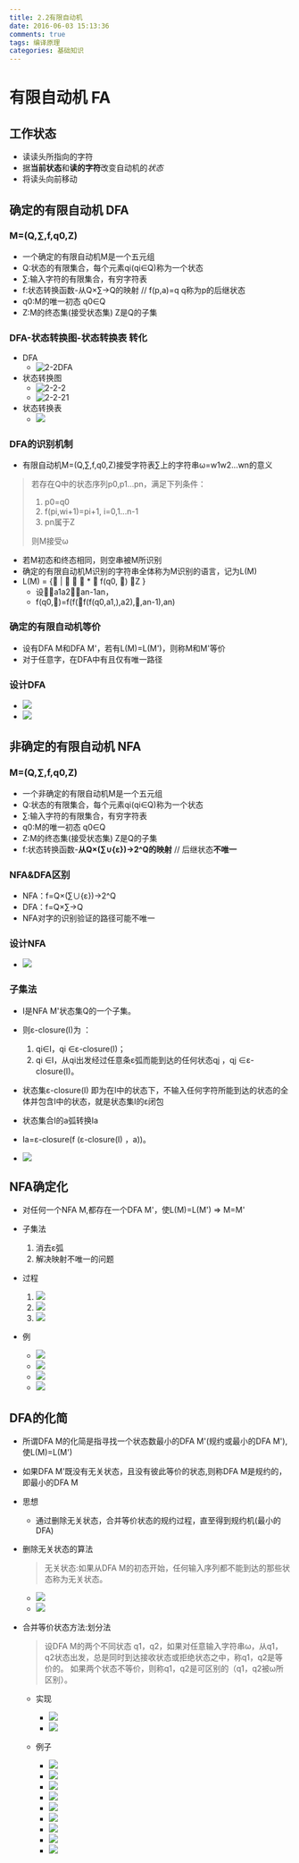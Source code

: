 ```yaml
---
title: 2.2有限自动机
date: 2016-06-03 15:13:36
comments: true
tags: 编译原理
categories: 基础知识
---
```

# 有限自动机 FA

## 工作状态

- 读读头所指向的字符
- 据**当前状态**和**读的字符**改变自动机的*状态*
- 将读头向前移动
<!-- more -->
## 确定的有限自动机 DFA

### M=(Q,∑,f,q0,Z)

- 一个确定的有限自动机M是一个五元组
- Q:状态的有限集合，每个元素qi(qi∈Q)称为一个状态
- ∑:输入字符的有限集合，有穷字符表
- f:状态转换函数-从Q×∑→Q的映射 // f(p,a)=q q称为p的后继状态
- q0:M的唯一初态 q0∈Q
- Z:M的终态集(接受状态集) Z是Q的子集

### DFA-状态转换图-状态转换表 转化

- DFA
  - ![2-2DFA](http://7xqgx7.com1.z0.glb.clouddn.com/63f0fb1d3d5b7cc49a49a86bcb89ad86.png)
- 状态转换图
  - ![2-2-2](http://7xqgx7.com1.z0.glb.clouddn.com/b2fb3bdd702d09f56f29808fd271040c.png)
  - ![2-2-21](http://7xqgx7.com1.z0.glb.clouddn.com/fce2040c15af2733456c43be73f353da.png)
- 状态转换表
  - ![](http://7xqgx7.com1.z0.glb.clouddn.com/89d601515e61b4ab519d1b2e9d5c4443.png)


### DFA的识别机制

- 有限自动机M=(Q,∑,f,q0,Z)接受字符表∑上的字符串ω=w1w2...wn的意义

> 若存在Q中的状态序列p0,p1...pn，满足下列条件：
> 1. p0=q0
> 2. f(pi,wi+1)=pi+1, i=0,1...n-1
> 3. pn属于Z
>
> 则M接受ω

- 若M初态和终态相同，则空串被M所识别
- 确定的有限自动机M识别的字符串全体称为M识别的语言，记为L(M)
- L(M) = { |    *  f(q0, ) Z }
  - 设＝a1a2an-1an，
  - f(q0,)=f(f(f(f(q0,a1,),a2),,an-1),an)

### 确定的有限自动机等价

- 设有DFA M和DFA M'，若有L(M)=L(M')，则称M和M'等价
- 对于任意字，在DFA中有且仅有唯一路径

### 设计DFA

- ![](http://7xqgx7.com1.z0.glb.clouddn.com/a819464a402da02bf6620f873281855f.png)
- ![](http://7xqgx7.com1.z0.glb.clouddn.com/90201dfe0b908b3cfe89194237301973.png)

## 非确定的有限自动机 NFA

### M=(Q,∑,f,q0,Z)

- 一个非确定的有限自动机M是一个五元组
- Q:状态的有限集合，每个元素qi(qi∈Q)称为一个状态
- ∑:输入字符的有限集合，有穷字符表
- q0:M的唯一初态 q0∈Q
- Z:M的终态集(接受状态集) Z是Q的子集
- f:状态转换函数-**从Q×(∑∪{ε})→2^Q的映射** // 后继状态**不唯一**

### NFA&DFA区别

- NFA：f=Q×(∑∪{ε})→2^Q
- DFA：f=Q×∑→Q
- NFA对字的识别验证的路径可能不唯一

### 设计NFA

- ![](http://7xqgx7.com1.z0.glb.clouddn.com/cca13dfa2432dc18d0e5a2a315651891.png)

### 子集法

- I是NFA M'状态集Q的一个子集。
- 则ε-closure(I)为 ：
    1. qi∈I，qi ∈ε-closure(I)；
    2. qi ∈I，从qi出发经过任意条ε弧而能到达的任何状态qj ，qj ∈ε-closure(I)。

- 状态集ε-closure(I) 即为在I中的状态下，不输入任何字符所能到达的状态的全体并包含I中的状态，就是状态集I的ε闭包

- 状态集合I的a弧转换Ia
- Ia=ε-closure(f (ε-closure(I) ，a))。
- ![](http://7xqgx7.com1.z0.glb.clouddn.com/876ed161940e4fd6f3f03885e78986ac.png)

## NFA确定化

- 对任何一个NFA M,都存在一个DFA M'，使L(M)=L(M') => M=M'
- 子集法
  1. 消去ε弧
  2. 解决映射不唯一的问题

- 过程
  1. ![](http://7xqgx7.com1.z0.glb.clouddn.com/5654af9b6bdfd45898ae038731b093e3.png)
  2. ![](http://7xqgx7.com1.z0.glb.clouddn.com/a45410ce7c853c29ad4246726e8d71ee.png)
  3. ![](http://7xqgx7.com1.z0.glb.clouddn.com/be3255b2f4eba8e3893aa0c066249370.png)

- 例
  - ![](http://7xqgx7.com1.z0.glb.clouddn.com/e149bb11bb6978b6a2aaf169359fff62.png)
  - ![](http://7xqgx7.com1.z0.glb.clouddn.com/79434107e9c3acb83de0c3beb02b232e.png)
  - ![](http://7xqgx7.com1.z0.glb.clouddn.com/1faee4c72129023143436139e0e0da96.png)
  - ![](http://7xqgx7.com1.z0.glb.clouddn.com/0f63b467ce5d2067f78c544924ae8aa3.png)

## DFA的化简

- 所谓DFA M的化简是指寻找一个状态数最小的DFA M'(规约或最小的DFA M'),使L(M)=L(M')
- 如果DFA M'既没有无关状态，且没有彼此等价的状态,则称DFA M是规约的，即最小的DFA M

- 思想
    - 通过删除无关状态，合并等价状态的规约过程，直至得到规约机(最小的DFA)

- 删除无关状态的算法
  > 无关状态:如果从DFA  M的初态开始，任何输入序列都不能到达的那些状态称为无关状态。

  - ![](http://7xqgx7.com1.z0.glb.clouddn.com/db62ebe088508fe0a49ccaadf31de0a6.png)
  - ![](http://7xqgx7.com1.z0.glb.clouddn.com/ee7e30af07a8930cc7e131beed3dbb89.png)

- 合并等价状态方法:划分法
  > 设DFA M的两个不同状态 q1，q2，如果对任意输入字符串ω，从q1，q2状态出发，总是同时到达接收状态或拒绝状态之中，称q1，q2是等价的。
  > 如果两个状态不等价，则称q1，q2是可区别的（q1，q2被ω所区别）。

  - 实现
    - ![](http://7xqgx7.com1.z0.glb.clouddn.com/06b1405c392383fedbc61cf24c46559f.png)
    - ![](http://7xqgx7.com1.z0.glb.clouddn.com/a75b84d9e8d9ebbc574e340d25142ddc.png)

  - 例子
    - ![](http://7xqgx7.com1.z0.glb.clouddn.com/8fc2447795a6aa7803a26782ee68b2b6.png)
    - ![](http://7xqgx7.com1.z0.glb.clouddn.com/0207ee70af8022096f058f2267a8b032.png)
    - ![](http://7xqgx7.com1.z0.glb.clouddn.com/caa921d6897bdf700f1714b462671683.png)
    - ![](http://7xqgx7.com1.z0.glb.clouddn.com/84c5d141319b12bbfd89e10d0a175403.png)
    - ![](http://7xqgx7.com1.z0.glb.clouddn.com/fb66c249fd4898ac6bb02ee22d1fa52a.png)
    - ![](http://7xqgx7.com1.z0.glb.clouddn.com/702d2e129e5833265072cb68c79de107.png)
    - ![](http://7xqgx7.com1.z0.glb.clouddn.com/ad4a51dff1b6f2fce43e07894aaf524d.png)
    - ![](http://7xqgx7.com1.z0.glb.clouddn.com/4691f16ac544ccfa528ab0e9e350016d.png)
    - ![](http://7xqgx7.com1.z0.glb.clouddn.com/ce4f18d836342d9210706eca4fe344a0.png)
